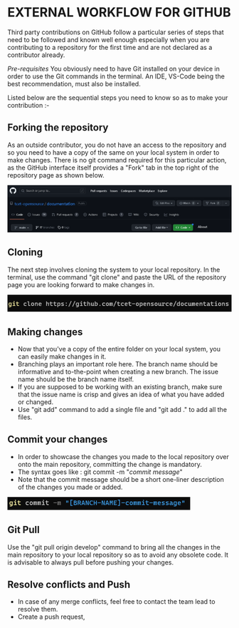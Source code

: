 # EXTERNAL WORKFLOW FOR GITHUB
Third party contributions on GitHub follow a particular series of steps that need to be followed and known well enough especially when you are contributing to a repository for the first time and are not declared as a contributor already.

*Pre-requisites*
You obviously need to have Git installed on your device in order to use the Git commands in the terminal. An IDE, VS-Code being the best recommendation, must also be installed.

Listed below are the sequential steps you need to know so as to make your contribution :-

## Forking the repository
As an outside contributor, you do not have an access to the repository and so you need to have a copy of the same on your local system in order to make changes. There is no git command required for this particular action, as the GitHub interface itself provides a "Fork" tab in the top right of the repository page as shown below. 

![Fork-the-repository](fork.png)

## Cloning
The next step involves cloning the system to your local repository. In the terminal, use the command "git clone" and paste the URL of the repository page you are looking forward to make changes in.

![Clone-the-repository](clone.png)

## Making changes
- Now that you've a copy of the entire folder on your local system, you can easily make changes in it.
- Branching plays an important role here. The branch name should be informative and to-the-point when creating a new branch. The issue name should be the branch name itself.
- If you are supposed to be working with an existing branch, make sure that the issue name is crisp and gives an idea of what you have added or changed.
- Use "git add" command to add a single file and "git add ." to add all the files.

## Commit your changes
- In order to showcase the changes you made to the local repository over onto the main repository, committing the change is mandatory.
- The syntax goes like : git commit -m "*commit message*"
- Note that the commit message should be a short one-liner description of the changes you made or added.

![Committing-changes](commit.png)

## Git Pull
Use the "git pull origin develop" command to bring all the changes in the main repository to your local repository so as to avoid any obsolete code.
It is advisable to always pull before pushing your changes.

## Resolve conflicts and Push
- In case of any merge conflicts, feel free to contact the team lead to resolve them.
- Create a push request, 

